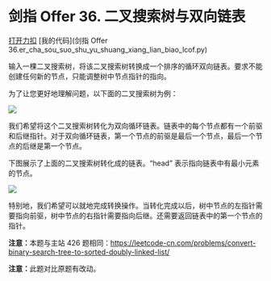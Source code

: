 # 剑指 Offer 36. 二叉搜索树与双向链表

[打开力扣](https://leetcode.cn/problems/er-cha-sou-suo-shu-yu-shuang-xiang-lian-biao-lcof) [我的代码](剑指 Offer 36.er_cha_sou_suo_shu_yu_shuang_xiang_lian_biao_lcof.py)

输入一棵二叉搜索树，将该二叉搜索树转换成一个排序的循环双向链表。要求不能创建任何新的节点，只能调整树中节点指针的指向。



为了让您更好地理解问题，以下面的二叉搜索树为例：



<img src="https://assets.leetcode.com/uploads/2018/10/12/bstdlloriginalbst.png">



我们希望将这个二叉搜索树转化为双向循环链表。链表中的每个节点都有一个前驱和后继指针。对于双向循环链表，第一个节点的前驱是最后一个节点，最后一个节点的后继是第一个节点。

下图展示了上面的二叉搜索树转化成的链表。&ldquo;head&rdquo; 表示指向链表中有最小元素的节点。



<img src="https://assets.leetcode.com/uploads/2018/10/12/bstdllreturndll.png">



特别地，我们希望可以就地完成转换操作。当转化完成以后，树中节点的左指针需要指向前驱，树中节点的右指针需要指向后继。还需要返回链表中的第一个节点的指针。



<strong>注意：</strong>本题与主站 426 题相同：<a href="https://leetcode-cn.com/problems/convert-binary-search-tree-to-sorted-doubly-linked-list/">https://leetcode-cn.com/problems/convert-binary-search-tree-to-sorted-doubly-linked-list/</a>

<strong>注意：</strong>此题对比原题有改动。
